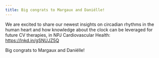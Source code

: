 ```yaml
---
title: Big congrats to Margaux and Daniëlle!
---
```


We are excited to share our newest insights on circadian rhythms in the human heart and how knowledge about the clock can be leveraged for future CV therapies, in NPJ Cardiovascular Health:
https://lnkd.in/gSNUJZ5Q

Big congrats to Margaux and Daniëlle!
